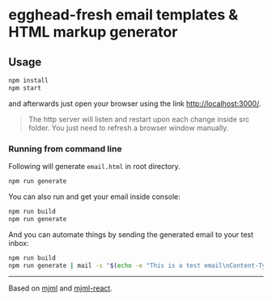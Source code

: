 # egghead-fresh email templates & HTML markup generator

## Usage

```bash
npm install
npm start
```

and afterwards just open your browser using the link [http://localhost:3000/](http://localhost:3000/).

> The http server will listen and restart upon each change inside src folder.
> You just need to refresh a browser window manually.

### Running from command line

Following will generate `email.html` in root directory.

```bash
npm run generate
```

You can also run and get your email inside console:

```bash
npm run build
npm run generate
```

And you can automate things by sending the generated email to your test inbox:

```bash
npm run build
npm run generate | mail -s "$(echo -e "This is a test email\nContent-Type: text/html")" myemail@myprovider.com
```

---

Based on [mjml](https://mjml.io/) and [mjml-react](https://github.com/wix-incubator/mjml-react).
